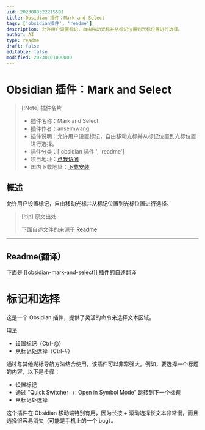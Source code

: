 ```yaml
---
uid: 2023080322215591
title: Obsidian 插件：Mark and Select
tags: ['obsidian插件', 'readme']
description: 允许用户设置标记，自由移动光标并从标记位置到光标位置进行选择。
author: AI
type: readme
draft: false
editable: false
modified: 20230101000000
---
```


# Obsidian 插件：Mark and Select

> [!Note] 插件名片
> - 插件名称：Mark and Select
> - 插件作者：anselmwang
> - 插件说明：允许用户设置标记，自由移动光标并从标记位置到光标位置进行选择。
> - 插件分类：['obsidian 插件 ', 'readme']
> - 项目地址：[点我访问](https://github.com/anselmwang/obsidian-mark-and-select)
> - 国内下载地址：[下载安装](https://pkmer.cn/products/plugin/pluginMarket/?obsidian-mark-and-select)

## 概述

允许用户设置标记，自由移动光标并从标记位置到光标位置进行选择。

> [!tip] 原文出处
>
>下面自述文件的来源于 [Readme](https://ghproxy.net/https://raw.githubusercontent.com/anselmwang/obsidian-mark-and-select/master/README.md)
>

---

## Readme(翻译）

下面是 [[obsidian-mark-and-select]] 插件的自述翻译

# 标记和选择

这是一个 Obsidian 插件，提供了灵活的命令来选择文本区域。

用法

- 设置标记（Ctrl-@）
- 从标记处选择（Ctrl-#）

通过与其他光标导航方法结合使用，该插件可以非常强大。例如，要选择一个标题的内容，以下是步骤：

- 设置标记
- 通过 "Quick Switcher++: Open in Symbol Mode" 跳转到下一个标题
- 从标记处选择

这个插件在 Obsidian 移动端特别有用，因为长按 + 滚动选择长文本非常慢，而且选择很容易消失（可能是手机上的一个 bug）。
